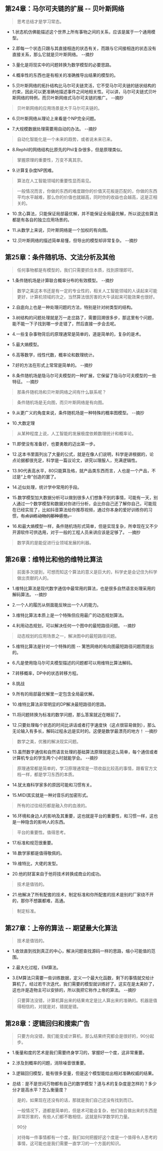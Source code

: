 ## 第24章：马尔可夫链的扩展 -- 贝叶斯网络

>思考总结才是学习常态。

- 1.状态机仿佛能描述这个世界上所有事物之间的关系，应该是属于一个通用模型。

- 2.即每一个状态只跟与其直接相连的状态有关，而跟与它间接相连的状态没有直接关系，那么它就是贝叶斯网络。 --摘抄

- 3.量化是将现实中的问题转换为数学模型的必要思路。

- 4.概率性的东西也是有相关的准确推导出结果的模型的。

- 5.贝叶斯网络的拓扑结构比马尔可夫链灵活，它不受马尔可夫链的链状结构的约束，因此可以更准确地描述事件之间地相关性。可以讲，马尔可夫链式贝叶斯网络的特例，而贝叶斯网络式马尔可夫链的推广。 --摘抄

>贝叶斯网络的应用场景是大于马尔可夫链的。

- 6.贝叶斯网络从理论上来看是个NP完全问题。

- 7.大规模数据处理需要用自动的办法。 --摘抄

>自动化智能化是一个未来的趋势，或者说未来已来。

- 8.Rephil的网络结构比原先的Phil复杂很多，但是原理类似。

>掌握原理的重要性，万变不离其宗。

- 9.计算复杂度NP困难。

>算法在人工智能领域的重要性显而易见。

>一般情况而言，你做的东西的难度跟你的价值天花板是匹配的，你做的东西平均水平越难，那么你的价值也就越高，同时你的收益也会越高，这是正相关的。

- 10.贪心算法，只能保证局部最优解，并不能保证全局最优解，所以说这些算法都是有各自的独立应用场景的。

- 11.从数学上来说，贝叶斯网络是一个加权的有向图。

- 12.贝叶斯网络的描述简单易懂，但导出的模型却非常复杂。 --摘抄

## 第25章：条件随机场、文法分析及其他

>任何事物都是有模型的，我们只需要抓住本质，找到原理即可。

- 1.条件随机场是计算联合概率分布的有效模型。 --摘抄

>数学之美这本书还是有一定的专业性的，相关人工智能领域的人读起来可能更好，计算机领域的次之，当然算法很厉害的大牛读起来可能效果也很好。

- 2.自底向上也是一种处理问题的方法，特别是针对树类型的结构。

- 3.树结构的问题处理就是万一走岔路了，需要回溯很多步，那这里有个问题，能不能一下子找到哪一步走错了，然后直接一步会去呢。

- 4.一些复杂事物背后的原理通常是简单的，道是简单的，复杂的是术。

- 5.最大熵模型。

- 6.高等数学，线性代数，概率论和数理统计。

- 7.好的方法在形式上常常是简单的。 --摘抄

- 8.条件随机场是隐马尔可夫模型的一种扩展，它保留了隐马尔可夫模型的一些特征。 --摘抄

>那条件随机场和贝叶斯网络之间有什么联系呢？

>条件随机场是无向图，而贝叶斯网络是有向图。

- 9.从更广义的角度来说，条件随机场是一种特殊的概率图模型。 --摘抄

- 10.大数定理

>从某种程度上说，人工智能的发展极度依赖数理统计和概率论。

- 11.即使没有准备好，也要勇敢的迈出第一步。

- 12.这本书里面列出了大量的公式，就是在像人们说明，科学是讲根据的，论点论据都很充足，科学是一篇议论文，讲究以理服人，充满逻辑性。

- 13.90代表高水平，80只能算及格，就产品类东西而言，人也是一个产品，不过是“上帝”创造的罢了。

- 14.近似处理，统计学中常用的手段。

- 15.数学模型加大数据分析可以做到很多人们想象不到的事情，可能有一天，别人通过一个数学模型和数据对你进行分析，会比你自己还了解你自己，可能现在已经实现了，比如抖音算法给你推荐视频，通过你本身的爱好训练你的习惯，~~有点训练动物的那种感觉。~~

- 16.和最大熵模型一样，条件随机场形式简单，但是实现复杂，所幸现在又不少开源软件可供选用，对于一般的工程人员来讲应该是足够了。 --摘抄

>数学真的是能促进行业领域发展的利器。

## 第26章：维特比和他的维特比算法

>前面多次提到，可想而知这个算法的意义是巨大的，科学史是会记住为科学做出贡献的人的。

- 1.维特比算法是现代数字通信中最常用的算法，也是很多自然语言处理采用的解码算法。 --摘抄

- 2.一个人的履历从侧面能反映出一个人的能力。

- 3.维特比算法本质上是一个特殊但应用最广的动态规划算法。

- 4.利用动态规划，可以解决任何一个图中的最短路径问题。 --摘抄

>动态规划的应用场景之一，解决图中的最短路径问题。

- 5.维特比算法是针对一个特殊的图 -- 篱笆网络的有向图最短路径问题而提出的。

- 6.凡是使用隐马尔可夫模型描述的问题都可以用维特比算法解码。

- 7.转移概率，DP中的状态转移方程。

- 8.挑战

- 9.所有的局部最优解里一定包含全局最优解。

- 10.维特比算法非常明显的DP解决最短路径的思路。

- 11.将问题转换为标准的数学问题，那么答案就近在眼前了。

- 12.只要处理每个状态的时间比讲话或者打字速度快（这点很容易做到），那么无论输入有多长，解码过程永远是实时的。这便是数学最漂亮的地方！ --摘抄

>数学之美，优雅的解决现实问题。

- 13.虽然数字通信和自然语言处理的基础算法原理就是这么简单，每个通信或者计算机专业的学生两个小时就能学会。 --摘抄

>原理通常都是简单的，学习原理通常是一项收益比较高的事情，跟看官方文档一样，都是学习东西的本质。

- 14.犹太裔科学家多的原因可能和习惯有关。

- 15.MIDI其实就是一种对音乐的加密形式。

>所有的过往经历都是融入你的血液的。

- 16.环境和身边人的影响及其重要，这也就是平台的重要性，和习惯一样，这也是一种隐含的影响人的东西。

>平台的重要性。值得思考。

- 17.标准和规范很重要。

- 18.数学家都是值得敬佩的。

- 19.维特比，大佬的发型。

- 20.他的财富来自于他将技术转换成商业的成功。

>技术是值钱的。

- 21.他解决了所有配套的技术，制定标准和你所配套的技术是别的厂家绕不开的，那你不想赢都难，高通。

>制定标准。

## 第27章：上帝的算法 -- 期望最大化算法

>技术是值钱的。

- 1.收敛直到找到真正的中心，解决问题查找源码一样的思路，缩小可能值的范围。

- 2.最大化过程，EM算法。

- 3.EM算法只需要一些训练数据，定义一个最大化函数，剩下的事情就交给计算机了。经过若干次迭代，我们需要的模型就训练好了。这实在是太美妙了，这也许是造物主可以安排的，所以我把它称作上帝的算法。 --摘抄

>只要算法没错，计算机算出来的结果肯定是比人算出来的准确的。机器是值得相信的，对就是对，错就是错。

## 第28章：逻辑回归和搜索广告

>只要方向没错，我们能变成计算机，那么结果终究都会是很好的，90分起步。

- 1.衡量和度的艺术是我们需要终身学习的，掌握好一个度，这非常重要。

- 2.涉及到概率的问题，消除噪音很重要。

- 3.逻辑回归模型，能有很多变量，但是这个模型能给出相对准确权威的结果。

- 总结：是不是世间万物都有自己的数学模型？道与术的复杂度是怎样的？多少分才是高水平？怎么衡量度？

>是的，如果现在还没有的话，那就是我们自己还没有找到而已。

>一般情况下，道都是简单的，但是术可能会复杂，他们结合做出来的东西是非常厉害的，有些人们都不敢相信，这就是科学数学的力量。

>90分

>对待每一件事情都有一个度，我们如何把握好这个度是一个值得令人思考的事情，这可能也是我们需要一直学习的一个方面的知识。

































